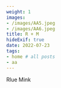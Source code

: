 ```yaml
---
weight: 1
images:
- /images/AA5.jpeg
- /images/AA6.jpeg
title: R + M
hideExif: true
date: 2022-07-23
tags:
- home # all posts
- aa
---
```

Rlue Mink